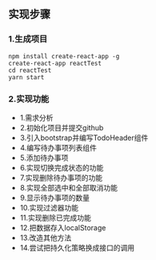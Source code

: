 ## 实现步骤
### 1.生成项目
```
npm install create-react-app -g
create-react-app reactTest
cd reactTest
yarn start

```

### 2.实现功能
- 1.需求分析
- 2.初始化项目并提交github
- 3.引入bootstrap并编写TodoHeader组件
- 4.编写待办事项列表组件
- 5.添加待办事项
- 6.实现切换完成状态的功能
- 7.实现删除待办事项的功能
- 8.实现全部选中和全部取消功能
- 9.显示待办事项的数量
- 10.实现过滤器功能
- 11.实现删除已完成功能
- 12.把数据存入localStorage
- 13.改造其他方法
- 14.尝试把持久化策略换成接口的调用